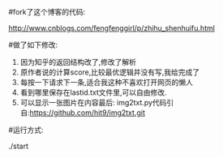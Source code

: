 #fork了这个博客的代码:

http://www.cnblogs.com/fengfenggirl/p/zhihu_shenhuifu.html

#做了如下修改:

1. 因为知乎的返回结构改了,修改了解析
2. 原作者说的计算score,比较最优逻辑并没有写,我给完成了
3. 每按一下请求下一条,适合我这种不喜欢打开网页的懒人
4. 看到哪里保存在lastid.txt文件里,可以自由修改.
5. 可以显示一张图片在内容最后: img2txt.py代码引自:https://github.com/hit9/img2txt.git

#运行方式:

./start
